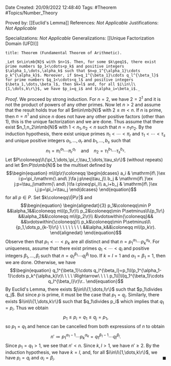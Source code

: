 <div class="topSpace"></div>

Date Created: 20/09/2022 12:48:40
Tags: #Theorem #Topics/Number_Theory

Proved by: [[Euclid's Lemma]]
References: _Not Applicable_
Justifications: _Not Applicable_

Specializations: _Not Applicable_
Generalizations: [[Unique Factorization Domain (UFD)]]

``` ad-Theorem
title: Theorem (Fundamental Theorem of Arithmetic).

_Let $n\in\mb{N}$ with $n>1$. Then, for some $k\geq1$, there exist prime numbers $p_1<\cdots<p_k$ and positive integers $\alpha_1,\dots,\alpha_k$ such that $n=p_1^{\alpha_1}\cdots p_k^{\alpha_k}$. Moreover, if $n=q_1^{\beta_1}\cdots q_l^{\beta_l}$ for prime numbers $q_1<\cdots<q_l$ and positive integers $\beta_1,\dots,\beta_l$, then $k=l$ and, for all $i\in\l\{1,\dots,k\r\}$, we have $p_i=q_i$ and $\alpha_i=\beta_i$._

```

_Proof_. We proceed by strong induction. For $n=2$, we have $2=2^1$ and it is not the product of powers of any other primes. Now let $n>2$ and assume that the result holds true for all $m\in\mb{N}$ with $2\leq m<n$. If $n$ is prime, then $n=n^1$ and since $n$ does not have any other positive factors (other than $1$), this is the unique factorization and we are done. Thus assume that there exist $n_1,n_2\in\mb{N}$ with $1<n_1,n_2<n$ such that $n=n_1n_2$. By the induction hypothesis, there exist unique primes $\pi_1<\cdots<\pi_r$ and $\tau_1<\cdots<\tau_s$ and unique positive integers $a_1,\dots,a_r$ and $b_1,\dots,b_s$ such that
$$\begin{equation}
    n_1=\pi_1^{a_1}\cdots\pi_r^{a_r}\ \ \ \ \mathrm{and}\ \ \ \ n_2=\tau_1^{b_1}\cdots\tau_s^{b_s}.
\end{equation}$$
Let $P\coloneqq\l\{\pi_1,\dots,\pi_r,\tau_1,\dots,\tau_s\r\}$ (without repeats) and let $m:P\to\mb{N}$ be the multiset defined by
$$\begin{equation}
    m\l(p\r)\coloneqq
        \begin{dcases}
            a_i & \mathrm{if\ }\ex i:p=\pi_i\mathrm{\ and\ }\fa j:p\neq\tau_j\\
            b_j & \mathrm{if\ }\ex j:p=\tau_j\mathrm{\ and\ }\fa i:p\neq\pi_i\\
            a_i+b_j & \mathrm{if\ }\ex i,j:p=\pi_i=\tau_j
        \end{dcases}
\end{equation}$$
for all $p\in P$. Set $k\coloneqq\l|P\r|$ and
$$\begin{equation}
    \begin{alignedat}{3}
        p_1&\coloneqq\min P &&\alpha_1&&\coloneqq m\l(p_1\r)\\
        p_2&\coloneqq\min P\setminus\l\{p_1\r\} &&\alpha_2&&\coloneqq m\l(p_2\r)\\
           &\vdotswithin{\coloneqq}&& &&\vdotswithin{\coloneqq}\\
        p_k&\coloneqq\min P\setminus\l\{p_1,\dots,p_{k-1}\r\} \ \ \ \ \ \ \ \ &&\alpha_k&&\coloneqq m\l(p_k\r).
    \end{alignedat}
\end{equation}$$
Observe then that $p_1<\cdots<p_k$ are all distinct and that $n=p_1^{\alpha_1}\cdots p_k^{\alpha_k}$. For uniqueness, assume that there exist primes $q_1<\cdots<q_l$ and positive integers $\beta_1,\dots,\beta_l$ such that $n=q_1^{\beta_1}\cdots q_l^{\beta_l}$ too. If $k=l=1$ and $\alpha_1=\beta_1=1$, then we are done. Otherwise, we have
$$\begin{equation}
    q_1^{\beta_1}\cdots q_l^{\beta_l}=p_1\l(p_1^{\alpha_1-1}\cdots p_k^{\alpha_k}\r)\ \ \ \ \Rightarrow\ \ \ \ p_1\l|\l(q_1^{\beta_1}\cdots q_l^{\beta_l}\r)\r..
\end{equation}$$
By Euclid's Lemma, there exists $j\in\l\{1,\dots,l\r\}$ such that $p_1\divides q_j$. But since $p$ is prime, it must be the case that $p_1=q_j$. Similarly, there exists $i\in\l\{1,\dots,k\r\}$ such that $q_1\divides p_i$ which implies that $q_1=p_i$. Thus we obtain
$$\begin{equation}
    p_1\leq p_i=q_1\leq q_j=p_1,
\end{equation}$$
so $p_1=q_1$ and hence can be cancelled from both expressions of $n$ to obtain
$$\begin{equation}
    n'\coloneqq p_1^{\alpha_1-1}\cdots p_k^{\alpha_k}=q_1^{\beta_1-1}\cdots q_l^{\beta_l}.
\end{equation}$$
Since $p_1=q_1>1$, we see that $n'<n$. Since $k,l>1$, we have $n'\geq2$. By the induction hypothesis, we have $k=l$, and, for all $i\in\l\{1,\dots,k\r\}$, we have $p_i=q_i$ and $\alpha_i=\beta_i$.<span style="float:right;">$\blacksquare$</span>

